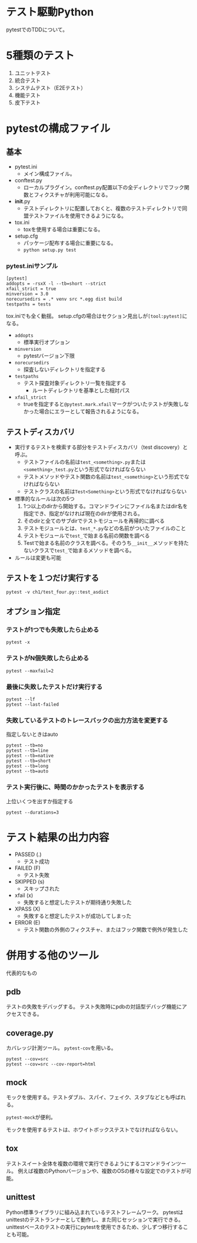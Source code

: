 # テスト駆動Python

pytestでのTDDについて。

# 5種類のテスト

1. ユニットテスト
2. 統合テスト
3. システムテスト（E2Eテスト）
4. 機能テスト
5. 皮下テスト

# pytestの構成ファイル

## 基本

- pytest.ini
  - メイン構成ファイル。
- conftest.py
  - ローカルプラグイン。conftest.py配置以下の全ディレクトリでフック関数とフィクスチャが利用可能になる。
- __init__.py
  - テストディレクトリに配置しておくと、複数のテストディレクトリで同盟テストファイルを使用できるようになる。
- tox.ini
  - toxを使用する場合は重要になる。
- setup.cfg
  - パッケージ配布する場合に重要になる。
  - `python setup.py test`

### pytest.iniサンプル

```
[pytest]
addopts = -rsxX -l --tb=short --strict
xfail_strict = true
minversion = 3.0
norecursedirs = .* venv src *.egg dist build
testpaths = tests
```

tox.iniでも全く動揺。
setup.cfgの場合はセクション見出しが`[tool:pytest]`になる。

- `addopts`
  - 標準実行オプション
- `minversion`
  - pytestバージョン下限
- `norecursedirs`
  - 探査しないディレクトリを指定する
- `testpaths`
  - テスト探査対象ディレクトリ一覧を指定する
    - ルートディレクトリを基準とした相対パス
- `xfail_strict`
  - trueを指定すると`@pytest.mark.xfail`マークがついたテストが失敗しなかった場合にエラーとして報告されるようになる。



## テストディスカバリ

- 実行するテストを検索する部分をテストディスカバリ（test discovery）と呼ぶ。
  - テストファイルの名前は`test_<something>.py`または`<something>_test.py`という形式でなければならない
  - テストメソッドやテスト関数の名前は`test_<something>`という形式でなければならない
  - テストクラスの名前は`Test<Something>`という形式でなければならない
- 標準的なルールは次の5つ
  1. 1つ以上のdirから開始する。コマンドラインにファイル名またはdir名を指定でき、指定がなければ現在のdirが使用される。
  2. そのdirと全てのサブdirでテストモジュールを再帰的に調べる
  3. テストモジュールとは、`test_*.py`などの名前がついたファイルのこと
  4. テストモジュールで`test_`で始まる名前の関数を調べる
  5. Testで始まる名前のクラスを調べる。そのうち`__init__`メソッドを持たないクラスで`test_`で始まるメソッドを調べる。
- ルールは変更も可能

## テストを１つだけ実行する

```
pytest -v ch1/test_four.py::test_asdict
```

## オプション指定

### テストが1つでも失敗したら止める

```
pytest -x
```

### テストがN個失敗したら止める

```
pytest --maxfail=2
```

### 最後に失敗したテストだけ実行する

```
pytest --lf
pytest --last-failed
```

### 失敗しているテストのトレースバックの出力方法を変更する

指定しないときはauto

```
pytest --tb=no
pytest --tb=line
pytest --tb=native
pytest --tb=short
pytest --tb=long
pytest --tb=auto
```

### テスト実行後に、時間のかかったテストを表示する

上位いくつを出すか指定する

```
pytest --durations=3
```

# テスト結果の出力内容

- PASSED (.)
  - テスト成功
- FAILED (F)
  - テスト失敗
- SKIPPED (s)
  - スキップされた
- xfail (x)
  - 失敗すると想定したテストが期待通り失敗した
- XPASS (X)
  - 失敗すると想定したテストが成功してしまった
- ERROR (E)
  - テスト関数の外側のフィクスチャ、またはフック関数で例外が発生した

# 併用する他のツール

代表的なもの

## pdb

テストの失敗をデバッグする。
テスト失敗時にpdbの対話型デバッグ機能にアクセスできる。

## coverage.py

カバレッジ計測ツール。
`pytest-cov`を用いる。

```
pytest --cov=src
pytest --cov=src --cov-report=html
```

## mock

モックを使用する。テストダブル、スパイ、フェイク、スタブなどとも呼ばれる。

`pytest-mock`が便利。

モックを使用するテストは、ホワイトボックステストでなければならない。

## tox

テストスイート全体を複数の環境で実行できるようにするコマンドラインツール。
例えば複数のPythonバージョンや、複数のOSの様々な設定でのテストが可能。

## unittest

Python標準ライブラリに組み込まれているテストフレームワーク。
pytestはunittestのテストランナーとして動作し、また同じセッションで実行できる。
unittestベースのテストの実行にpytestを使用できるため、少しずつ移行することも可能。
